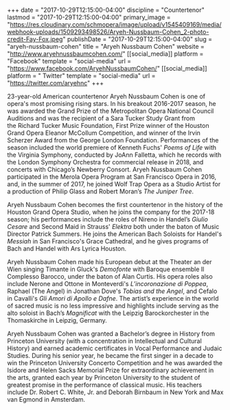 +++
date = "2017-10-29T12:15:00-04:00"
discipline = "Countertenor"
lastmod = "2017-10-29T12:15:00-04:00"
primary_image = "https://res.cloudinary.com/schmopera/image/upload/v1545409169/media/webhook-uploads/1509293498526/Aryeh-Nussbaum-Cohen_2-photo-credit-Fay-Fox.jpeg"
publishDate = "2017-10-29T12:15:00-04:00"
slug = "aryeh-nussbaum-cohen"
title = "Aryeh Nussbaum Cohen"
website = "http://www.aryehnussbaumcohen.com/"
[[social_media]]
platform = "Facebook"
template = "social-media"
url = "https://www.facebook.com/AryehNussbaumCohen/"
[[social_media]]
platform = " Twitter"
template = "social-media"
url = "https://twitter.com/aryehnc"
+++

23-year-old American countertenor Aryeh Nussbaum Cohen is one of opera's most promising rising stars.  In his breakout 2016-2017 season, he was awarded the Grand Prize of the Metropolitan Opera National Council Auditions and was the recipient of a Sara Tucker Study Grant from the Richard Tucker Music Foundation, First Prize winner of the Houston Grand Opera Eleanor McCollum Competition, and winner of the Irvin Scherzer Award from the George London Foundation.  Performances of the season included the world premiere of Kenneth Fuchs' *Poems of Life* with the Virginia Symphony, conducted by JoAnn Falletta, which he records with the London Symphony Orchestra for commercial release in 2018, and concerts with Chicago’s Newberry Consort.  Aryeh Nussbaum Cohen participated in the Merola Opera Program at San Francisco Opera in 2016, and, in the summer of 2017, he joined Wolf Trap Opera as a Studio Artist for a production of Philip Glass and Robert Moran’s *The Juniper Tree*.

Aryeh Nussbaum Cohen becomes the first countertenor in the history of the Houston Grand Opera Studio, when he joins the company for the 2017-18 season; his performances include the roles of Nireno in Handel’s *Giulio Cesare* and Second Maid in Strauss' *Elektra* both under the baton of Music Director Patrick Summers.  He joins the American Bach Soloists for Handel's *Messiah* in San Francisco's Grace Cathedral, and he gives programs of Bach and Handel with Ars Lyrica Houston.

Aryeh Nussbaum Cohen made his European debut at the Theater an der Wien singing Timante in Gluck's *Demofonte* with Baroque ensemble Il Complesso Barocco, under the baton of Alan Curtis.  His opera roles also include Nerone and Ottone in Monteverdi's *L’incoronazione di Poppea*, Raphael (The Angel) in Jonathan Dove's *Tobias and the Angel*, and Cefalo in Cavalli's *Gli Amori di Apollo e Dafne*. The artist’s experience in the world of sacred music is no less impressive and highlights include serving as the alto soloist in Bach’s *Magnificat* with the Leipzig Barockorchester in the Thomaskirche in Leipzig, Germany. 

Aryeh Nussbaum Cohen was granted a Bachelor’s degree in History from Princeton University (with a concentration in Intellectual and Cultural History) and earned academic certificates in Vocal Performance and Judaic Studies.  During his senior year, he became the first singer in a decade to win the Princeton University Concerto Competition and he was awarded the Isidore and Helen Sacks Memorial Prize for extraordinary achievement in the arts, granted each year by Princeton University to the student of greatest promise in the performance of classical music.  His teachers include Dr. Robert C. White, Jr. and Deborah Birnbaum in New York and Max van Egmond in Amsterdam. 

